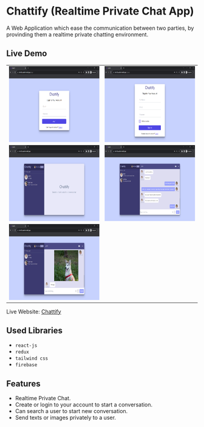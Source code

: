 
# Chattify (Realtime Private Chat App)



A Web Application which ease the communication between two parties, by provinding them a realtime private chatting environment.


## Live Demo

<table>
  
  <tr>
    <td><img src="./src/assets/login.png" width=450 height=200></td>
    <td><img src="./src/assets/signup.png" width=450 height=200></td>
  </tr>
  <tr>
    <td><img src="./src/assets/home.png" width=450 height=200></td>
    <td><img src="./src/assets/chat.png" width=450 height=200></td>
  </tr>
  <tr>
    <td><img src="./src/assets/image_msg.png" width=450 height=200></td>
  </tr>
  
 </table>

Live Website: [Chattify](https://chattify-vaibhav.netlify.app/)



## Used Libraries
- `react-js`
- `redux`
- `tailwind css`
- `firebase`



## Features

- Realtime Private Chat.
- Create or login to your account to start a conversation.
- Can search a user to start new conversation.
- Send texts or images privately to a user.

